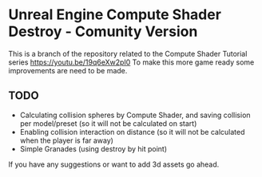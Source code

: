 
# Unreal Engine Compute Shader Destroy - Comunity Version


This is a branch of the repository related to the Compute Shader Tutorial series https://youtu.be/19q6eXw2pI0
To make this more game ready some improvements are need to be made.

## TODO
 - Calculating collision spheres by Compute Shader, and saving collision per model/preset (so it will not be calculated on start)
 - Enabling collision interaction on distance (so it will not be calculated when the player is far away)
 - Simple Granades (using destroy by hit point)

If you have any suggestions or want to add 3d assets go ahead.
